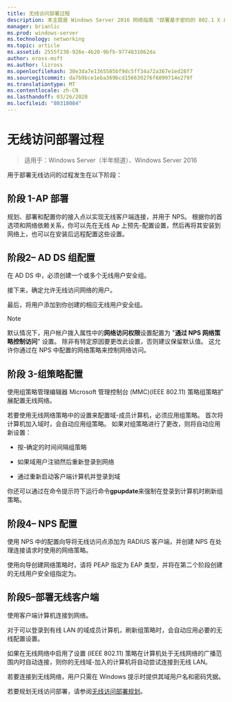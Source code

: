 ```yaml
---
title: 无线访问部署过程
description: 本主题是 Windows Server 2016 网络指南 "部署基于密码的 802.1 X 身份验证无线访问" 的一部分
manager: brianlic
ms.prod: windows-server
ms.technology: networking
ms.topic: article
ms.assetid: 2555f238-926e-4b20-9bfb-9774831062da
author: eross-msft
ms.author: lizross
ms.openlocfilehash: 30e3da7e1365585bf9dc5ff34a72a367e1ed28f7
ms.sourcegitcommit: da7b9bce1eba369bcd156639276f6899714e279f
ms.translationtype: MT
ms.contentlocale: zh-CN
ms.lasthandoff: 03/26/2020
ms.locfileid: "80318084"
---
```

# <a name="wireless-access-deployment-process"></a>无线访问部署过程

>适用于：Windows Server（半年频道）、Windows Server 2016

用于部署无线访问的过程发生在以下阶段：

## <a name="stage-1--ap-deployment"></a>阶段 1-AP 部署

规划、部署和配置你的接入点以实现无线客户端连接，并用于 NPS。 根据你的首选项和网络依赖关系，你可以先在无线 Ap 上预先\-配置设置，然后再将其安装到网络上，也可以在安装后远程配置这些设置。

## <a name="stage-2--adds-group-configuration"></a>阶段2– AD DS 组配置

在 AD DS 中，必须创建一个或多个无线用户安全组。

接下来，确定允许无线访问网络的用户。

最后，将用户添加到你创建的相应无线用户安全组。

>[!NOTE]
>默认情况下，用户帐户拨入属性中的**网络访问权限**设置配置为 "**通过 NPS 网络策略控制访问**" 设置。 除非有特定原因要更改此设置，否则建议保留默认值。 这允许你通过在 NPS 中配置的网络策略来控制网络访问。

## <a name="stage-3--group-policy-configuration"></a>阶段 3-组策略配置

使用组策略管理编辑器 Microsoft 管理控制台 \(MMC\)\(IEEE 802.11\) 策略组策略扩展配置无线网络。

若要使用无线网络策略中的设置来配置域\-成员计算机，必须应用组策略。 首次将计算机加入域时，会自动应用组策略。 如果对组策略进行了更改，则将自动应用新设置：

- 按\-确定的时间间隔组策略

- 如果域用户注销然后重新登录到网络

- 通过重新启动客户端计算机并登录到域

你还可以通过在命令提示符下运行命令**gpupdate**来强制在登录到计算机时刷新组策略。

## <a name="stage-4--nps-configuration"></a>阶段4– NPS 配置

使用 NPS 中的配置向导将无线访问点添加为 RADIUS 客户端，并创建 NPS 在处理连接请求时使用的网络策略。

使用向导创建网络策略时，请将 PEAP 指定为 EAP 类型，并将在第二个阶段创建的无线用户安全组指定为。

## <a name="stage-5--deploy-wireless-clients"></a>阶段5–部署无线客户端

使用客户端计算机连接到网络。

对于可以登录到有线 LAN 的域成员计算机，刷新组策略时，会自动应用必要的无线配置设置。

如果在无线网络中启用了设置 \(IEEE 802.11\) 策略在计算机处于无线网络的广播范围内时自动连接，则你的无线域\-加入的计算机将自动尝试连接到无线 LAN。

若要连接到无线网络，用户只需在 Windows 提示时提供其域用户名和密码凭据。

若要规划无线访问部署，请参阅[无线访问部署规划](d-wireless-access-planning.md)。
